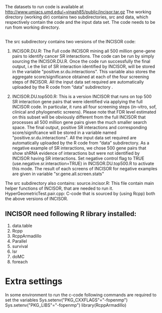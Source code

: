 ##
The datasets to run code is available at  http://www.umiacs.umd.edu/~vinash85/public/incisor.tar.gz 
The working directory (working dir) contains two subdirectories, src and data, which respectively contain the code and the input data set.
The code needs to be run from working directory. 
## 
The  src subdirectory contains two versions of the INCISOR code:
1. INCISOR.DU.R: The Full code INCISOR mining all 500 million gene-gene pairs to identify cancer SR interactions. The code can be run by simply sourcing the INCISOR.DU.R.  Once the code run successfully the final output, i.e the list of SR interaction identified by INCISOR, will be stored in the variable "positive.sr.du.interactions". This variable also stores the aggregate score/significance obtained at each of the four screening steps of INCISOR.  All the input data set required are automatically uploaded by the R code from “data” subdirectory . 

2. INCISOR.DU.top500.R: This is a version INCISOR that runs on top 500 SR interaction gene pairs that were identified via applying the full INCISOR code. In particular, it runs all four screening steps (in-vitro, sof, clinical and phylogenetic screens). Please note that FDR level estimated on this subset will be obviously  different from the full INCISOR that processes all 500 million gene pairs given the much smaller search space. The final output, positive SR interactions and corresponding score/signifcance will be stored in a variable named "positive.sr.du.interactions".  All the input data set required are automatically uploaded by the R code from “data” subdirectory. 
As a negative example of SR interactions, we chose 500 gene pairs that show shRNA evidence of interactions but were not identified by INCISOR having SR interactions. Set negative control flag to TRUE (use.negative.sr.interaction=TRUE) in INCISOR.DU.top500.R to activate this mode.  The result of each screens of INCISOR for negative examples are given in variable "sr.gene.all.screen.stats"   

The src subdirectory also contains:
source.incisor.R: This file contain main helper functions of INCISOR, that are needed to run it.
HyperGeometricTest.pair.cpp: C-code that is sourced by (using Rcpp) both the above versions of INCISOR. 


## INCISOR need following R library installed:
1. data.table
2. Rcpp
3. RcppArmadillo
4. Parallel
5. survival
6. lsr
7. doMC
8. foreach

# Extra settings
In some environment to run the c-code following commands are required to set the variables 
Sys.setenv("PKG_CXXFLAGS"="-fopenmp")
Sys.setenv("PKG_LIBS"="-fopenmp")
library(RcppArmadillo)




